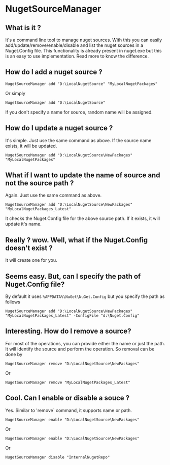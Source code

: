 # NugetSourceManager

## What is it ?
It's a command line tool to manage nuget sources. With this you can easily add/update/remove/enable/disable and list the nuget sources in a Nuget.Config file.
This functionality is already present in nuget.exe but this is an easy to use implementation. Read more to know the difference.

## How do I add a nuget source ?
```
NugetSourceManager add "D:\LocalNugetSource" "MyLocalNugetPackages"
```
Or simply
```
NugetSourceManager add "D:\LocalNugetSource"
```
If you don't specify a name for source, random name will be assigned.

## How do I update a nuget source ?

It's simple. Just use the same command as above. If the source name exists, it will be updated.
```
NugetSourceManager add "D:\LocalNugetSource\NewPackages" "MyLocalNugetPackages"
```

## What if I want to update the name of source and not the source path ?
Again. Just use the same command as above.

```
NugetSourceManager add "D:\LocalNugetSource\NewPackages" "MyLocalNugetPackages_Latest"
```
It checks the Nuget.Config file for the above source path. If it exists, it will update it's name.

## Really ? wow. Well, what if the Nuget.Config doesn't exist ?
It will create one for you.

## Seems easy. But, can I specify the path of Nuget.Config file?
By default it uses `%APPDATA%\NuGet\NuGet.Config` but you specify the path as follows

```
NugetSourceManager add "D:\LocalNugetSource\NewPackages" "MyLocalNugetPackages_Latest" -ConfigFile "d:\Nuget.Config"
```

## Interesting. How do I remove a source?

For most of the operations, you can provide either the name or just the path. It will identify the source and perform the operation.
So removal can be done by
```
NugetSourceManager remove "D:\LocalNugetSource\NewPackages"
```
Or 
```
NugetSourceManager remove "MyLocalNugetPackages_Latest"
```

## Cool. Can I enable or disable a souce ?
Yes. Similar to 'remove` command, it supports name or path.

```
NugetSourceManager enable "D:\LocalNugetSource\NewPackages"
```
Or
```
NugetSourceManager enable "D:\LocalNugetSource\NewPackages"
```
Or
```
NugetSourceManager disable "InternalNugetRepo"
```
